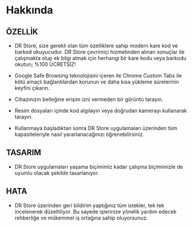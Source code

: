 # Hakkında

## ÖZELLİK

- DR Store, size gerekli olan tüm özelliklere sahip modern kare kod ve barkod okuyucudur. DR Store çevrimiçi hizmetinden alınan sonuçlar ile çalışmakta olup ek bilgi almak için herhangi bir kare kodu veya barkodu okutun; %100 ÜCRETSİZ!

- Google Safe Browsing teknolojisini içeren ile Chrome Custom Tabs ile kötü amaçlı bağlantılardan korunun ve daha kısa yükleme sürelerinin keyfini çıkarın.

- Cihazınızın belleğine erişim izni vermeden bir görüntü tarayın.

- Resim dosyaları içinde kod algılayın veya doğrudan kamerayı kullanarak tarayın.

- Kullanmaya başladıktan sonra DR Store uygulamaları üzerinden tüm kapasiteleriyle nasıl yararlanacağınızı öğrenebilirsiniz.

## TASARIM

- DR Store uygulamaları yaşama biçimimiz kadar çalışma biçimimizle de uyumlu olacak şekilde tasarlanıyor.

## HATA

- DR Store üzerinden geri bildirim yaptığınız tüm istekler, tek tek incelenerek düzeltiliyor. Bu sayede işlerinize yönelik yardım edecek rehberliğe ve mükemmel iş ortağına sahip oluyorsunuz.
